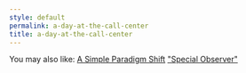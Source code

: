 ```yaml
---
style: default
permalink: a-day-at-the-call-center
title: a-day-at-the-call-center
---
```

You may also like:
[A Simple Paradigm Shift](http://scp-wiki.net/a-simple-paradigm-shift)
["Special Observer"](http://scp-wiki.net/goc-tale-sequence-special-observer)